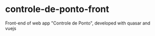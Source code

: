 # controle-de-ponto-front
Front-end of web app "Controle de Ponto", developed with quasar and vuejs
